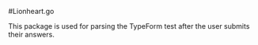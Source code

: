 #Lionheart.go

This package is used for parsing the TypeForm test after the user submits their answers.
